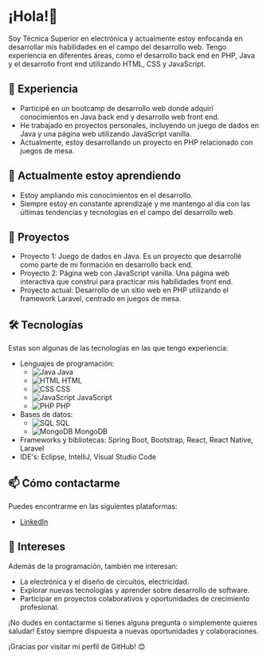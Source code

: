 # ¡Hola!👋

Soy Técnica Superior en electrónica y actualmente estoy enfocanda en desarrollar mis habilidades en el campo del desarrollo web. Tengo experiencia en diferentes áreas, como el desarrollo back end en PHP, Java y el desarrollo front end utilizando HTML, CSS y JavaScript.

## 🔭 Experiencia

- Participé en un bootcamp de desarrollo web donde adquirí conocimientos en Java back end y desarrollo web front end.
- He trabajado en proyectos personales, incluyendo un juego de dados en Java y una página web utilizando JavaScript vanilla.
- Actualmente, estoy desarrollando un proyecto en PHP relacionado con juegos de mesa.

## 🌱 Actualmente estoy aprendiendo

- Estoy ampliando mis conocimientos en el desarrollo.
- Siempre estoy en constante aprendizaje y me mantengo al día con las últimas tendencias y tecnologías en el campo del desarrollo web.

## 💼 Proyectos

- Proyecto 1: Juego de dados en Java. Es un proyecto que desarrollé como parte de mi formación en desarrollo back end.
- Proyecto 2: Página web con JavaScript vanilla. Una página web interactiva que construí para practicar mis habilidades front end.
- Proyecto actual: Desarrollo de un sitio web en PHP utilizando el framework Laravel, centrado en juegos de mesa.

## 🛠️ Tecnologías

Estas son algunas de las tecnologías en las que tengo experiencia:
- Lenguajes de programación:
    - ![Java](https://img.icons8.com/color/32/000000/java-coffee-cup-logo.png) Java
    - ![HTML](https://img.icons8.com/color/32/000000/html-5.png) HTML
    - ![CSS](https://img.icons8.com/color/32/000000/css3.png) CSS
    - ![JavaScript](https://img.icons8.com/color/32/000000/javascript.png) JavaScript
    - ![PHP](https://img.icons8.com/officel/32/000000/php-logo.png) PHP
- Bases de datos: 
    - ![SQL](https://img.icons8.com/dusk/32/000000/sql.png) SQL
    - ![MongoDB](https://img.icons8.com/color/32/000000/mongodb.png) MongoDB
- Frameworks y bibliotecas: Spring Boot, Bootstrap, React, React Native, Laravel
- IDE's: Eclipse, IntelliJ, Visual Studio Code
  
## 📫 Cómo contactarme

Puedes encontrarme en las siguientes plataformas:

- [LinkedIn](https://www.linkedin.com/in/mcarmen-martinez-cortes/)

## 👀 Intereses

Además de la programación, también me interesan:

- La electrónica y el diseño de circuitos, electricidad.
- Explorar nuevas tecnologías y aprender sobre desarrollo de software.
- Participar en proyectos colaborativos y oportunidades de crecimiento profesional.

¡No dudes en contactarme si tienes alguna pregunta o simplemente quieres saludar! Estoy siempre dispuesta a nuevas oportunidades y colaboraciones.

¡Gracias por visitar mi perfil de GitHub! 😊
